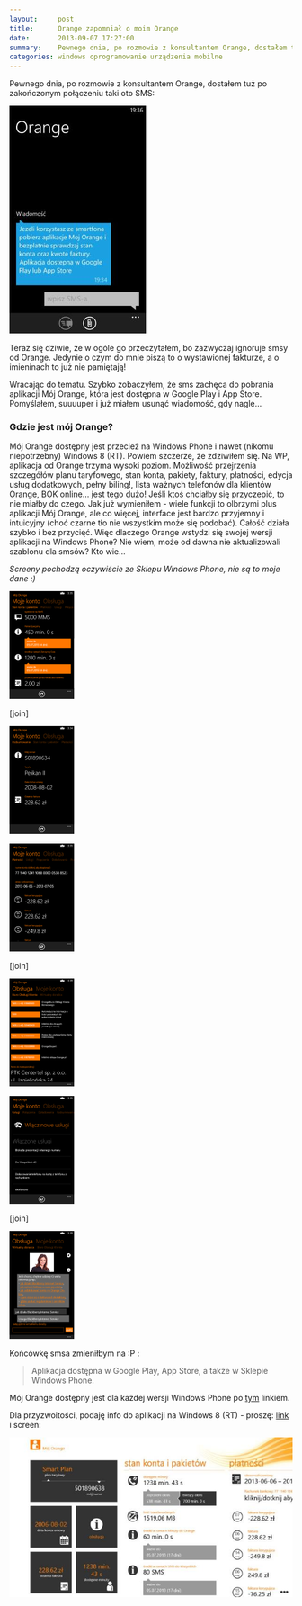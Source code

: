 ```yaml
---
layout:     post
title:      Orange zapomniał o moim Orange
date:       2013-09-07 17:27:00
summary:    Pewnego dnia, po rozmowie z konsultantem Orange, dostałem tuż po zakończonym połączeniu taki oto SMS — Teraz się dziwie, że w ogóle go przeczytałem, bo zazwyczaj ignoruje smsy od Orange. Jedynie o czym do mnie piszą to o wystawionej fakturze, a o imieninach to już nie pamiętają!Wracając do tematu. Szy...
categories: windows oprogramowanie urządzenia mobilne
---
```




Pewnego dnia, po rozmowie z konsultantem Orange, dostałem tuż po zakończonym połączeniu taki oto SMS:



![desk](https://raw.githubusercontent.com/djfoxer/djfoxer.github.io/master/_img/2013-9-7-_80_/g_-_608x405_-_-_46522x20130907170429_0.jpg)



Teraz się dziwie, że w ogóle go przeczytałem, bo zazwyczaj ignoruje smsy od Orange. Jedynie o czym do mnie piszą to o wystawionej fakturze, a o imieninach to już nie pamiętają!


Wracając do tematu. Szybko zobaczyłem, że sms zachęca do pobrania aplikacji Mój Orange, która jest dostępna w Google Play i App Store. Pomyślałem, suuuuper i już miałem usunąć wiadomość, gdy nagle... 



### Gdzie jest mój Orange?



Mój Orange dostępny jest przecież na Windows Phone i nawet (nikomu niepotrzebny) Windows 8 (RT). Powiem szczerze, że zdziwiłem się. Na WP, aplikacja od Orange trzyma wysoki poziom. Możliwość przejrzenia szczegółów planu taryfowego, stan konta, pakiety, faktury, płatności, edycja usług dodatkowych, pełny biling!, lista ważnych telefonów dla klientów Orange, BOK online... jest tego dużo! Jeśli ktoś chciałby się przyczepić, to nie miałby do czego. Jak już wymieniłem - wiele funkcji to olbrzymi plus aplikacji Mój Orange, ale co więcej, interface jest bardzo przyjemny i intuicyjny (choć czarne tło nie wszystkim może się podobać). Całość działa szybko i bez przycięć. Więc dlaczego Orange wstydzi się swojej wersji aplikacji na  Windows Phone? Nie wiem, może od dawna nie aktualizowali szablonu dla smsów? Kto wie...


 *Screeny pochodzą oczywiście ze Sklepu Windows Phone, nie są to moje dane :)* 


![desk](https://raw.githubusercontent.com/djfoxer/djfoxer.github.io/master/_img/2013-9-7-_80_/g_-_288x192_-_-_46522x20130907171737_0.png)

[join]

![desk](https://raw.githubusercontent.com/djfoxer/djfoxer.github.io/master/_img/2013-9-7-_80_/g_-_288x192_-_-_46522x20130907171730_0.png)




![desk](https://raw.githubusercontent.com/djfoxer/djfoxer.github.io/master/_img/2013-9-7-_80_/g_-_288x192_-_-_46522x20130907171731_0.png)

[join]

![desk](https://raw.githubusercontent.com/djfoxer/djfoxer.github.io/master/_img/2013-9-7-_80_/g_-_288x192_-_-_46522x20130907171732_0.png)




![desk](https://raw.githubusercontent.com/djfoxer/djfoxer.github.io/master/_img/2013-9-7-_80_/g_-_288x192_-_-_46522x20130907171733_0.png)

[join]

![desk](https://raw.githubusercontent.com/djfoxer/djfoxer.github.io/master/_img/2013-9-7-_80_/g_-_288x192_-_-_46522x20130907171736_0.png)




Końcówkę smsa zmieniłbym na :P :
<blockquote>
<p>Aplikacja dostępna w Google Play, App Store, a także w Sklepie Windows Phone.</p>
</blockquote>

 


Mój Orange dostępny jest dla każdej wersji Windows Phone po [tym](http://www.windowsphone.com/pl-pl/store/app/m%C3%B3j-orange/2423303c-6b7a-4935-9408-27f72efe7532) linkiem. 

Dla przyzwoitości, podaję info do aplikacji na Windows 8 (RT) - proszę: [link](http://apps.microsoft.com/windows/pl-pl/app/moj-orange/bbcc039f-ee74-41a5-af60-0b9c5191c2cf) i screen:


![desk](https://raw.githubusercontent.com/djfoxer/djfoxer.github.io/master/_img/2013-9-7-_80_/g_-_608x405_-_-_46522x20130907172429_0.jpg)

